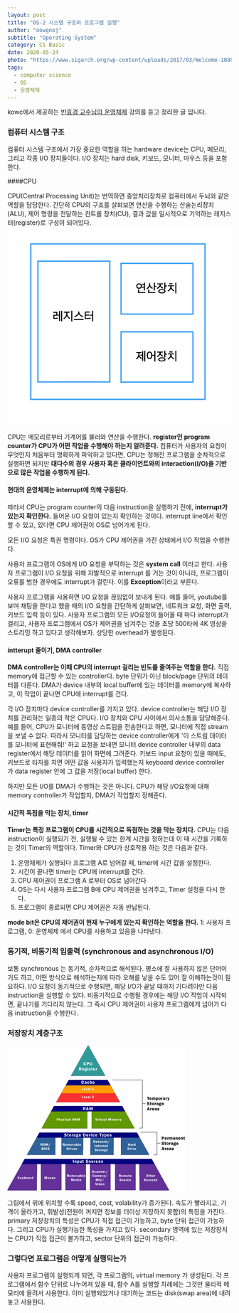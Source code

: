 ```yaml
---
layout: post
title: "OS-2 시스템 구조와 프로그램 실행"
author: "oowgnoj"
subtitle: "Operating System"
category: CS Basic
date: 2020-05-24
photo: "https://www.sigarch.org/wp-content/uploads/2017/03/Welcome-1080x675.jpg"
tags:
  - computer science
  - OS
  - 운영체제
---
```


kowc에서 제공하는 [반효경 교수님의 운영체제](http://www.kocw.net/home/search/kemView.do?kemId=1046323&ar=pop) 강의를 듣고 정리한 글 입니다.


### 컴퓨터 시스템 구조

컴퓨터 시스템 구조에서 가장 중요한 역할을 하는 hardware device는 CPU, 메모리, 그리고 각종 I/O 장치들이다. I/O 장치는 hard disk, 키보드, 모니터, 마우스 등을 포함한다. 

####CPU

CPU(Central Processing Unit)는 번역하면 중앙처리장치로 컴퓨터에서 두뇌와 같은 역할을 담당한다. 간단히 CPU의 구조를 살펴보면 연산을 수행하는 산술논리장치(ALU), 제어 명령을 전달하는 컨트롤 장치(CU), 결과 값을 일시적으로 기억하는 레지스터(register)로 구성이 되어있다.
![OS](./../images/in-post/OS/CPU.png)

CPU는 메모리로부터 기계어를 불러와 연산을 수행한다. **register인 program counter가 CPU가 어떤 작업을 수행해야 하는지 알려준다.** 컴퓨터가 사용자의 요청이 무엇인지 처음부터 명확하게 파악하고 있다면, CPU는 정해진 프로그램을 순차적으로 실행하면 되지만 **대다수의 경우 사용자 혹은 클라이언트와의 interaction(I/O)을 기반으로 많은 작업을 수행하게 된다.**

#### 현대의 운영체제는 interrupt에 의해 구동된다.

따라서 CPU는 program counter의 다음 instruction을 실행하기 전에, **interrupt가 있는지 확인한다.** 들어온 I/O 요청이 있는지 확인하는 것이다. interrupt line에서 확인할 수 있고, 있다면 CPU 제어권이 OS로 넘어가게 된다. 

모든 I/O 요청은 특권 명령이다. OS가 CPU 제어권을 가진 상태에서 I/O 작업을 수행한다.

사용자 프로그램이 OS에게 I/O 요청을 부탁하는 것은 **system call** 이라고 한다. 사용자 프로그램이 I/O 요청을 위해 자발적으로 interrupt 를 거는 것이 아니라, 프로그램이 오류를 범한 경우에도 interrupt가 걸린다. 이를 **Exception**이라고 부른다.

사용자 프로그램을 사용하면 I/O 요청을 끊임없이 보내게 된다. 예를 들어, youtube를 보며 채팅을 한다고 했을 때의 I/O 요청을 간단하게 살펴보면, 네트워크 요청, 화면 출력, 키보드 입력 등이 있다. 사용자 프로그램의 모든 I/O요청이 들어올 때 마다 interrupt가 걸리고, 사용자 프로그램에서 OS가 제어권을 넘겨주는 것을 초당 500타에 4K 영상을 스트리밍 하고 있다고 생각해보자. 상당한 overhead가 발생된다. 

#### intterupt 줄이기, DMA controller

**DMA controller는 이때 CPU의 interrupt 걸리는 빈도를 줄여주는 역할을 한다.** 직접 memory에 접근할 수 있는 controller다. byte 단위가 아닌 block/page 단위의 데이터를 다룬다. DMA가 device 내부의 local buffer에 있는 데이터를 memory에 복사하고, 이 작업이 끝나면 CPU에 interrupt를 건다.

각 I/O 장치마다 device controller를 가지고 있다. device controller는 해당 I/O 장치를 관리하는 일종의 작은 CPU다. I/O 장치와 CPU 사이에서 의사소통을 담당해준다. 예를 들어, CPU가 모니터에 동영상 스트림을 전송한다고 하면, 모니터에 직접 stream을 보낼 수 없다. 따라서 모니터를 담당하는 device controller에게 '이 스트림 데이터를 모니터에 표현해줘!' 하고 요청을 보내면 모니터 device controller 내부의 data register에서 해당 데이터를 읽어 화면에 그려준다. 키보드 input 요청이 있을 때에도, 키보드로 타자를 치면 어떤 값을 사용자가 입력했는지 keyboard device controller 가 data register 안에 그 값을 저장(local buffer) 한다.

하지만 모든 I/O를 DMA가 수행하는 것은 아니다. CPU가 해당 I/O요청에 대해 memory controller가 작업할지, DMA가 작업할지 정해준다.

#### 시간적 독점을 막는 장치, timer

**Timer는 특정 프로그램이 CPU를 시간적으로 독점하는 것을 막는 장치다.** CPU는 다음 instruction이 실행되기 전, 실행될 수 있는 한계 시간을 정하는데 이 때 시간을 기록하는 것이 Timer의 역할이다. Timer와 CPU가 상호작용 하는 것은 다음과 같다.
1. 운영체제가 실행되다 프로그램 A로 넘어갈 때, timer에 시간 값을 설정한다.
2. 시간이 끝나면 timer는 CPU에 interrupt를 건다.
3. CPU 제어권이 프로그램 A 로부터 OS로 넘어간다
4. OS는 다시 사용자 프로그램 B에 CPU 제어권을 넘겨주고, Timer 설정을 다시 한다.
5. 프로그램이 종료되면 CPU 제어권은 자동 반납된다.


**mode bit은 CPU의 제어권이 현재 누구에게 있는지 확인하는 역할을 한다.** 1: 사용자 프로그램, 0: 운영체제 에서 CPU를 사용하고 있음을 나타낸다.

### 동기적, 비동기적 입출력 (synchronous and asynchronous I/O)

보통 synchronous 는 동기적, 순차적으로 해석된다. 평소에 잘 사용하지 않은 단어이기도 하고, 어떤 방식으로 해석하는지에 따라 오해를 낳을 수도 있어 잘 이해하는것이 필요하다. I/O 요청이 동기적으로 수행되면, 해당 I/O가 끝날 때까지 기다려야만 다음 instruction을 실행할 수 있다. 비동기적으로 수행될 경우에는 해당 I/O 작업이 시작되면, 끝나기를 기다리지 않는다. 그 즉시 CPU 제어권이 사용자 프로그램에게 넘어가 다음 instruction을 수행한다.



### 저장장치 계층구조

![OS](./../images/in-post/OS/storage-hierarchy.gif)

그림에서 위에 위치할 수록 speed, cost, volability가 증가된다. 속도가 빨라지고, 가격이 올라가고, 휘발성(전원이 꺼지면 정보를 더이상 저장하지 못함)의 특징을 가진다. primary 저장장치의 특성은 CPU가 직접 접근이 가능하고, byte 단위 접근이 가능하다. 그리고 CPU가 실행가능한 특성을 가지고 있다. secondary 영역에 있는 저장장치는 CPU가 직접 접근이 불가하고, sector 단위의 접근이 가능하다.



### 그렇다면 프로그램은 어떻게 실행되는가

사용자 프로그램이 실행되게 되면, 각 프로그램의, virtual memory 가 생성된다. 각 프로그램에서 함수 단위로 나누어져 있을 때, 함수 A를 실행할 차례에는 그것만 물리적 메모리에 올려서 사용한다. 이미 실행되었거나 대기하는 코드는 disk(swap area)에 내려놓고 사용한다.





